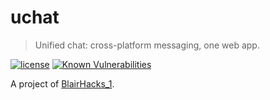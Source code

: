 # uchat

> Unified chat: cross-platform messaging, one web app.

[![license](https://img.shields.io/github/license/jennydaman/uchat.svg)](https://github.com/jennydaman/uchat/blob/master/LICENSE)
[![Known Vulnerabilities](https://snyk.io/test/github/jennydaman/uchat/badge.svg?targetFile=package.json)](https://snyk.io/test/github/jennydaman/uchat?targetFile=package.json)

A project of [BlairHacks_1](https://hacks.mbhs.edu/).
